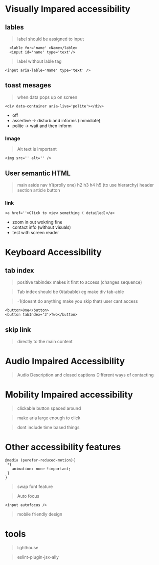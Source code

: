  # Visually Impared accessibility

## lables
> label should be assigned to input
```
  <lable for='name' >Name</lable>
  <input id='name' type='text'/>
```
> label without lable tag
```
<input aria-lable='Name' type='text' />
```

## toast mesages
> when data pops up on screen
```
<div data-container aria-live='polite'></div>
```
+ off
+ assertive -> disturb and informs (immidiate)
+ polite -> wait and then inform


### Image
> Alt text is important
```
<img src='' alt='' />
```

## User semantic HTML
> main aside nav h1(prolly one) h2 h3 h4 h5 (to use hierarchy) header section article button
### link
```
<a href=''>Click to view something ( detailed)</a>
```
+ zoom in out wokring fine
+ contact info (without visuals)
+ test with screen reader

# Keyboard Accessibility

## tab index
>positive tabindex makes it first to access (changes sequence)

>Tab index should be 0(tabable) eg make div tab-able

> -1(doesnt do anything make you skip that) user cant access
```
<button>One</button>
<button tabIndex='3'>Two</button>
```

## skip link
> directly to the main content

# Audio Impaired Accessibility
> Audio Description and closed captions
> Different ways of contacting

# Mobility Impaired accessibility
> clickable button spaced around

> make aria large enough to click

> dont include time based things

# Other accessibility features 
```
@media (perefer-reduced-motion){
 *{
   animation: none !important;
 }
}
```
> swap font feature

> Auto focus
```
<input autofocus />
```
> mobile friendly design

# tools
> lighthouse

> eslint-plugin-jsx-ally










  
